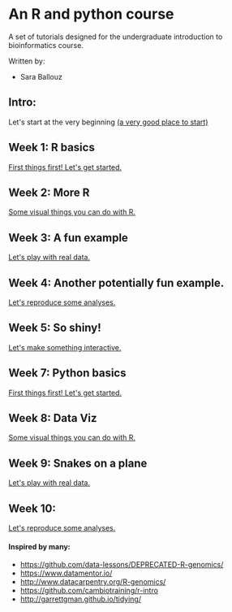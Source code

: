 # An R and python course

A set of tutorials designed for the undergraduate introduction to bioinformatics course.

Written by: 
- Sara Ballouz


## Intro: 
Let's start at the very beginning [(a very good place to start)](/intro/intro.md)   

## Week 1: R basics 
[First things first! Let's get started.](/lessons/lesson1.md)   

## Week 2: More R 
[Some visual things you can do with R.](/lessons/lesson2.md)

## Week 3: A fun example 
[Let's play with real data.](/lessons/lesson3.md)

## Week 4: Another potentially fun example.
[Let's reproduce some analyses.](/lessons/lesson4.md)

## Week 5: So shiny!
[Let's make something interactive.](/lessons/lesson5.md)


## Week 7: Python basics 
[First things first! Let's get started.](/lessons/lesson5.md)   

## Week 8: Data Viz 
[Some visual things you can do with R.](/lessons/lesson6.md)

## Week 9: Snakes on a plane 
[Let's play with real data.](/lessons/lesson7.md)

## Week 10:  
[Let's reproduce some analyses.](/lessons/lesson8.md)



#### Inspired by many:
- https://github.com/data-lessons/DEPRECATED-R-genomics/
- https://www.datamentor.io/
- http://www.datacarpentry.org/R-genomics/
- https://github.com/cambiotraining/r-intro
- http://garrettgman.github.io/tidying/

